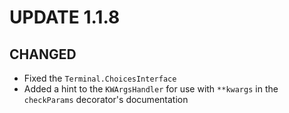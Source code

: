 # UPDATE 1.1.8

## CHANGED
- Fixed the `Terminal.ChoicesInterface`
- Added a hint to the `KWArgsHandler` for use with `**kwargs` in the `checkParams` decorator's documentation